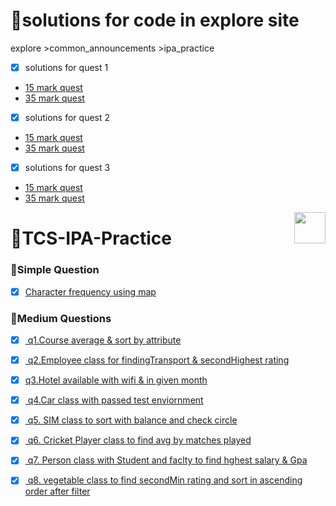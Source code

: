 
# 📂solutions for code in explore site
explore >common_announcements >ipa_practice

- [x] solutions for quest 1
- <a href="https://github.com/albinsabu2023/TCS-IPA-Practice/blob/main/ipa-practice-explore-site/quest1/sol15mrk.java">15 mark quest</a>
- <a href="https://github.com/albinsabu2023/TCS-IPA-Practice/blob/main/ipa-practice-explore-site/quest1/soln35mrk.java">35 mark quest</a>
- [x] solutions for quest 2
- <a href="https://github.com/albinsabu2023/TCS-IPA-Practice/blob/main/ipa-practice-explore-site/quest2/soln15mrk.java">15 mark quest</a>
- <a href="https://github.com/albinsabu2023/TCS-IPA-Practice/blob/main/ipa-practice-explore-site/quest2/soln35mrk.java">35 mark quest</a>
- [x] solutions for quest 3
- <a href="https://github.com/albinsabu2023/TCS-IPA-Practice/blob/main/ipa-practice-explore-site/quest3/soln15mrk.java">15 mark quest</a>
- <a href="https://github.com/albinsabu2023/TCS-IPA-Practice/blob/main/ipa-practice-explore-site/quest3/soln35mrk.java">35 mark quest</a>
 
<img   align ="right" heght=50 width=50 src ="https://upload.wikimedia.org/wikipedia/en/thumb/3/30/Java_programming_language_logo.svg/800px-Java_programming_language_logo.svg.png"/>

# 📁TCS-IPA-Practice 
 
### 📂Simple Question
- [x] <a href="https://github.com/albinsabu2023/TCS-IPA-Practice/blob/main/CharFrequency/Main.java">Character frequency using map </a>

### 📁Medium Questions
- [x] <a href="https://github.com/albinsabu2023/TCS-IPA-Practice/blob/main/quest1/question.md"> q1.Course average & sort by attribute </a>
- [x]  <a href="https://github.com/albinsabu2023/TCS-IPA-Practice/blob/main/quest2/qust2.txt"> q2.Employee class for findingTransport & secondHighest rating</a>
- [x] <a href="https://github.com/albinsabu2023/TCS-IPA-Practice/blob/main/quest3/Qust.txt">q3.Hotel available with wifi & in given month </a>
- [x]  <a href="https://github.com/albinsabu2023/TCS-IPA-Practice/blob/main/quest4/quest.txt"> q4.Car class with passed test enviornment</a>
- [x] <a href="https://github.com/albinsabu2023/TCS-IPA-Practice/blob/main/quest5/question.md"> q5. SIM class to sort with balance and check circle </a>
- [x] <a href="https://github.com/albinsabu2023/TCS-IPA-Practice/blob/main/quest6/question.md"> q6. Cricket Player class to find avg by matches played </a>
- [x] <a href="https://github.com/albinsabu2023/TCS-IPA-Practice/blob/main/quest7/Question.md"> q7. Person class with Student and faclty to find hghest salary & Gpa</a>
- [x] <a href="https://github.com/albinsabu2023/TCS-IPA-Practice/blob/main/quest8/question.md"> q8. vegetable class to find secondMin rating and sort in ascending order after filter </a>


